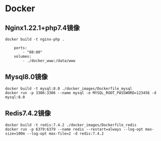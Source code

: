 # Docker
> 

## Nginx1.22.1+php7.4镜像
```
docker build -t nginx-php .

    ports:
        - "80:80"
    volumes:
        - ./docker_www:/data/www
```

## Mysql8.0镜像
```
docker build -t mysql:8.0 ./docker_images/Dockerfile_mysql
docker run -p 3306:3306 --name mysql -e MYSQL_ROOT_PASSWORD=123456 -d mysql:8.0
```

## Redis7.4.2镜像
```
docker build -t redis:7.4.2 ./docker_images/Dockerfile_redis
docker run -p 6379:6379 --name redis --restart=always --log-opt max-size=100m --log-opt max-file=2 -d redis:7.4.2

```
